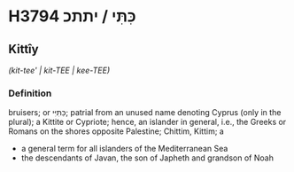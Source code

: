 # H3794 כִּתִּי / יתתכ

## Kittîy

_(kit-tee' | kit-TEE | kee-TEE)_

### Definition

bruisers; or כִּתִּיִּי; patrial from an unused name denoting Cyprus (only in the plural); a Kittite or Cypriote; hence, an islander in general, i.e., the Greeks or Romans on the shores opposite Palestine; Chittim, Kittim; a

- a general term for all islanders of the Mediterranean Sea
- the descendants of Javan, the son of Japheth and grandson of Noah
